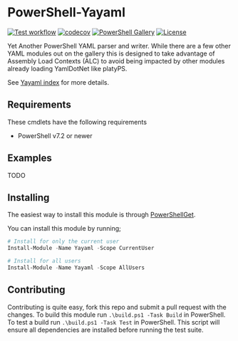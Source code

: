 # PowerShell-Yayaml

[![Test workflow](https://github.com/jborean93/PowerShell-Yayaml/workflows/Test%20Yayaml/badge.svg)](https://github.com/jborean93/PowerShell-Yayaml/actions/workflows/ci.yml)
[![codecov](https://codecov.io/gh/jborean93/PowerShell-Yayaml/branch/main/graph/badge.svg?token=b51IOhpLfQ)](https://codecov.io/gh/jborean93/PowerShell-Yayaml)
[![PowerShell Gallery](https://img.shields.io/powershellgallery/dt/PowerShell-Yayaml.svg)](https://www.powershellgallery.com/packages/Yayaml)
[![License](https://img.shields.io/badge/license-MIT-blue.svg)](https://github.com/jborean93/PowerShell-Yayaml/blob/main/LICENSE)

Yet Another PowerShell YAML parser and writer.
While there are a few other YAML modules out on the gallery this is designed to take advantage of Assembly Load Contexts (ALC) to avoid being impacted by other modules already loading YamlDotNet like platyPS.

See [Yayaml index](docs/en-US/Yayaml.md) for more details.

## Requirements

These cmdlets have the following requirements

* PowerShell v7.2 or newer

## Examples

TODO

## Installing

The easiest way to install this module is through [PowerShellGet](https://docs.microsoft.com/en-us/powershell/gallery/overview).

You can install this module by running;

```powershell
# Install for only the current user
Install-Module -Name Yayaml -Scope CurrentUser

# Install for all users
Install-Module -Name Yayaml -Scope AllUsers
```

## Contributing

Contributing is quite easy, fork this repo and submit a pull request with the changes.
To build this module run `.\build.ps1 -Task Build` in PowerShell.
To test a build run `.\build.ps1 -Task Test` in PowerShell.
This script will ensure all dependencies are installed before running the test suite.
